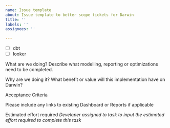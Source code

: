 ```yaml
---
name: Issue template
about: Issue template to better scope tickets for Darwin
title: ''
labels: ''
assignees: ''

---
```


- [ ] dbt
- [ ] looker

What are we doing?
Describe what modelling, reporting or optimizations need to be completed.

Why are we doing it?
What benefit or value will this implementation have on Darwin?

Acceptance Criteria

Please include any links to existing Dashboard or Reports if applicable

Estimated effort required
_Developer assigned to task to input the estimated effort required to complete this task_
